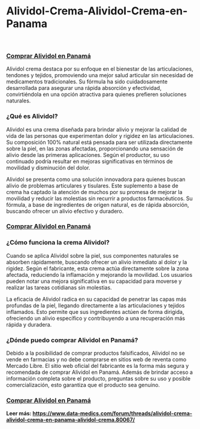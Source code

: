 # Alividol-Crema-Alividol-Crema-en-Panama
<p>&nbsp;</p>
<h3 style="text-align: left;"><a href="https://bit.ly/alividol-panama">Comprar Alividol en Panam&aacute;</a></h3>
<p>Alividol crema destaca por su enfoque en el bienestar de las articulaciones, tendones y tejidos, promoviendo una mejor salud articular sin necesidad de medicamentos tradicionales. Su f&oacute;rmula ha sido cuidadosamente desarrollada para asegurar una r&aacute;pida absorci&oacute;n y efectividad, convirti&eacute;ndola en una opci&oacute;n atractiva para quienes prefieren soluciones naturales.</p>
<h3>&iquest;Qu&eacute; es Alividol?</h3>
<p>Alividol es una crema dise&ntilde;ada para brindar alivio y mejorar la calidad de vida de las personas que experimentan dolor y rigidez en las articulaciones. Su composici&oacute;n 100% natural est&aacute; pensada para ser utilizada directamente sobre la piel, en las zonas afectadas, proporcionando una sensaci&oacute;n de alivio desde las primeras aplicaciones. Seg&uacute;n el productor, su uso continuado podr&iacute;a resultar en mejoras significativas en t&eacute;rminos de movilidad y disminuci&oacute;n del dolor.</p>
<p>Alividol se presenta como una soluci&oacute;n innovadora para quienes buscan alivio de problemas articulares y tisulares. Este suplemento a base de crema ha captado la atenci&oacute;n de muchos por su promesa de mejorar la movilidad y reducir las molestias sin recurrir a productos farmac&eacute;uticos. Su f&oacute;rmula, a base de ingredientes de origen natural, es de r&aacute;pida absorci&oacute;n, buscando ofrecer un alivio efectivo y duradero.</p>
<h3 style="text-align: left;"><a href="https://bit.ly/alividol-panama">Comprar Alividol en Panam&aacute;</a></h3>
<h3>&iquest;C&oacute;mo funciona la crema Alividol?</h3>
<p>Cuando se aplica Alividol sobre la piel, sus componentes naturales se absorben r&aacute;pidamente, buscando ofrecer un alivio inmediato al dolor y la rigidez. Seg&uacute;n el fabricante, esta crema act&uacute;a directamente sobre la zona afectada, reduciendo la inflamaci&oacute;n y mejorando la movilidad. Los usuarios pueden notar una mejora significativa en su capacidad para moverse y realizar las tareas cotidianas sin molestias.</p>
<p>La eficacia de Alividol radica en su capacidad de penetrar las capas m&aacute;s profundas de la piel, llegando directamente a las articulaciones y tejidos inflamados. Esto permite que sus ingredientes act&uacute;en de forma dirigida, ofreciendo un alivio espec&iacute;fico y contribuyendo a una recuperaci&oacute;n m&aacute;s r&aacute;pida y duradera.</p>
<h3>&iquest;D&oacute;nde puedo comprar Alividol en Panam&aacute;?</h3>
<p>Debido a la posibilidad de comprar productos falsificados, Alividol no se vende en farmacias y no debe comprarse en sitios web de reventa como Mercado Libre. El sitio web oficial del fabricante es la forma m&aacute;s segura y recomendada de comprar Alividol en Panam&aacute;. Adem&aacute;s de brindar acceso a informaci&oacute;n completa sobre el producto, preguntas sobre su uso y posible comercializaci&oacute;n, esto garantiza que el producto sea genuino.</p>
<h3 style="text-align: left;"><a href="https://bit.ly/alividol-panama">Comprar Alividol en Panam&aacute;</a></h3>
<p><strong>Leer m&aacute;s:&nbsp;<a href="https://www.data-medics.com/forum/threads/alividol-crema-alividol-crema-en-panama-alividol-crema.80067/">https://www.data-medics.com/forum/threads/alividol-crema-alividol-crema-en-panama-alividol-crema.80067/</a></strong></p>
